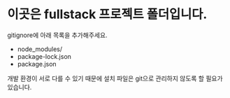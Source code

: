 # 이곳은 fullstack 프로젝트 폴더입니다.

gitignore에 아래 목록을 추가해주세요.

- node_modules/
- package-lock.json
- package.json

개발 환경이 서로 다를 수 있기 때문에 설치 파일은 git으로 관리하지 않도록 할 필요가 있습니다.